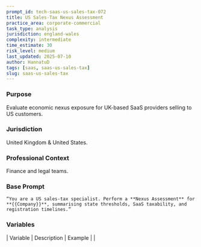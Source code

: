 ```yaml
---
prompt_id: tech-saas-us-sales-tax-072
title: US Sales-Tax Nexus Assessment
practice_area: corporate-commercial
task_type: analysis
jurisdiction: england-wales
complexity: intermediate
time_estimate: 30
risk_level: medium
last_updated: 2025-07-10
author: HannatuD
tags: [saas, saas-us-sales-tax]
slug: saas-us-sales-tax
---
```


### Purpose  
Evaluate economic nexus exposure for UK-based SaaS providers selling to US customers.

### Jurisdiction  
United Kingdom & United States.

### Professional Context  
Finance and legal teams.

### Base Prompt  
```text
“You are a US sales-tax specialist. Perform a **Nexus Assessment** for **{{Company}}**, summarising state thresholds, SaaS taxability, and registration timelines.”
```

### Variables  
| Variable | Description | Example |
|
